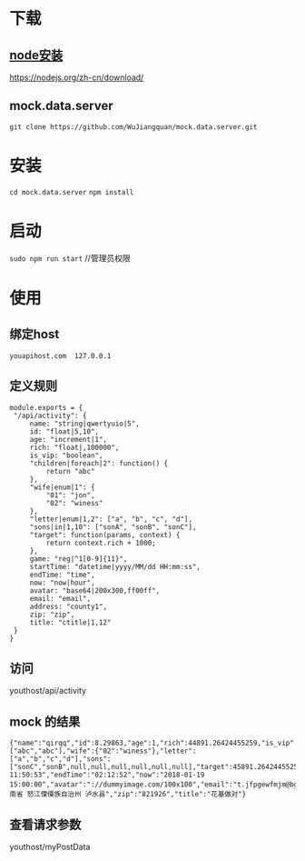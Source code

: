 # 下载
## [node安装](https://nodejs.org/zh-cn/download/)
https://nodejs.org/zh-cn/download/
## mock.data.server
`git clone https://github.com/WuJiangquan/mock.data.server.git`
# 安装
`cd mock.data.server`
`npm install`
# 启动
`sudo npm run start`  //管理员权限
# 使用
## 绑定host
   `youapihost.com  127.0.0.1`
## 定义规则
   ```
   module.exports = {
    "/api/activity": {
        name: "string|qwertyuio|5",
        id: "float|5,10",
        age: "increment|1",
        rich: "float|,100000",
        is_vip: "boolean",
        "children|foreach|2": function() {
            return "abc"
        },
        "wife|enum|1": {
            "01": "jon",
            "02": "winess"
        },
        "letter|enum|1,2": ["a", "b", "c", "d"],
        "sons|in|1,10": ["sonA", "sonB", "sonC"],
        "target": function(params, context) {
            return context.rich + 1000;
        },
        game: "reg|^1[0-9]{11}",
        startTime: "datetime|yyyy/MM/dd HH:mm:ss",
        endTime: "time",
        now: "now|hour",
        avatar: "base64|200x300,ff00ff",
        email: "email",
        address: "county1",
        zip: "zip",
        title: "ctitle|1,12"
    }
}
   ```
## 访问
   youthost/api/activity

## mock 的结果
```
{"name":"qirqq","id":8.29863,"age":1,"rich":44891.26424455259,"is_vip":true,"children":["abc","abc"],"wife":{"02":"winess"},"letter":["a","b","c","d"],"sons":["sonC","sonB",null,null,null,null,null,null],"target":45891.26424455259,"game":"145893160735","startTime":"2005/11/28 11:50:53","endTime":"02:12:52","now":"2018-01-19 15:00:00","avatar":"://dummyimage.com/100x100","email":"t.jfpgewfmjm@bgu.ml","address":"云南省 怒江傈僳族自治州 泸水县","zip":"821926","title":"花基做对"}
```

## 查看请求参数
  youthost/myPostData